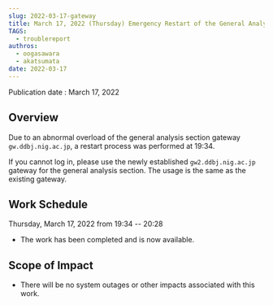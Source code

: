 ```yaml
---
slug: 2022-03-17-gateway
title: March 17, 2022 (Thursday) Emergency Restart of the General Analysis Section Gateway
TAGS:
  - troublereport
authros:
  - oogasawara
  - akatsumata
date: 2022-03-17
--- 
```


Publication date : March 17, 2022

## Overview

Due to an abnormal overload of the general analysis section gateway `gw.ddbj.nig.ac.jp`, a restart process was performed at 19:34.

If you cannot log in, please use the newly established `gw2.ddbj.nig.ac.jp` gateway for the general analysis section.
The usage is the same as the existing gateway.


## Work Schedule

Thursday, March 17, 2022 from 19:34  -- 20:28

- The work has been completed and is now available.


## Scope of Impact

- There will be no system outages or other impacts associated with this work.


